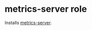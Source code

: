 # metrics-server role

Installs [metrics-server](https://github.com/kubernetes-sigs/metrics-server).
